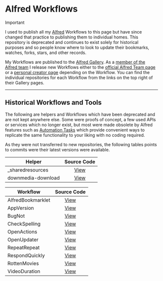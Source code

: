 # Alfred Workflows

> [!IMPORTANT]
> I used to publish all my [Alfred](https://alfredapp.com/) Workflows to this page but have since changed that practice to publishing them to individual homes. This repository is deprecated and continues to exist solely for historical purposes and so people know where to look to update their bookmarks, watches, forks, stars, and other records.

My Workflows are published to the [Alfred Gallery](https://alfred.app/). As a [member of the Alfred team](https://www.alfredapp.com/blog/announcements/alfred-team-is-growing/) I release new Workflows either to the [official Alfred Team page](https://alfred.app/workflows/alfredapp/) or a [personal creator page](https://alfred.app/workflows/vitor/) depending on the Workflow. You can find the individual repositories for each Workflow from the links on the top right of their Gallery pages.

---

## Historical Workflows and Tools

The following are helpers and Workflows which have been deprecated and are not kept anywhere else. Some were proofs of concept, a few used APIs or services which no longer exist, but most were made obsolete by Alfred features such as [Automation Tasks](https://www.alfredapp.com/help/workflows/automations/automation-task/) which provide convenient ways to replicate the same functionality to your liking with no coding required.

As they were not transferred to new repositories, the following tables points to commits were their latest versions were available.

| Helper | Source Code |
| ------ | :---------: |
| _sharedresources | [View](https://github.com/vitorgalvao/alfred-workflows/tree/b8df6b60ad49f2f35695a5c0c96807ebc5166102/_helpers#_sharedresources) |
| downmedia-download | [View](https://github.com/vitorgalvao/alfred-workflows/tree/b8df6b60ad49f2f35695a5c0c96807ebc5166102/_helpers#downmedia-download) |

| Workflow | Source Code |
| --------- | :---------: |
| AlfredBookmarklet | [View](https://github.com/vitorgalvao/alfred-workflows/tree/9ba7a27921acb67cc7b7022703c8202ecb67c003/AlfredBookmarklet) |
| AppVersion | [View](https://github.com/vitorgalvao/alfred-workflows/tree/fefde12914ed35d1cc7e0e90c62a932cdec3b39a/AppVersion) |
| BugNot | [View](https://github.com/vitorgalvao/alfred-workflows/tree/b8df6b60ad49f2f35695a5c0c96807ebc5166102/BugNot) |
| CheckSpelling | [View](https://github.com/vitorgalvao/alfred-workflows/tree/c0d9c9313857676997e6e05d9dda65cfa5fcda6a/CheckSpelling) |
| OpenActions | [View](https://github.com/vitorgalvao/alfred-workflows/tree/b8df6b60ad49f2f35695a5c0c96807ebc5166102/OpenActions) |
| OpenUpdater | [View](https://github.com/vitorgalvao/alfred-workflows/tree/2592b3de2b5e2c95edf709ce580035811e0492d2/OneUpdater) |
| RepeatRepeat | [View](https://github.com/vitorgalvao/alfred-workflows/tree/9a70302fa31d6fba2b532bc9dd7eac75d67f6964/RepeatRepeat) |
| RespondQuickly | [View](https://github.com/vitorgalvao/alfred-workflows/tree/f174fde5da3238d57dc3415bb351759c02eb8dab/RespondQuickly) |
| RottenMovies | [View](https://github.com/vitorgalvao/alfred-workflows/tree/2c0eca9f2336e3470b103586189ba7dd450f2b39/RottenMovies) |
| VideoDuration | [View](https://github.com/vitorgalvao/alfred-workflows/tree/b8df6b60ad49f2f35695a5c0c96807ebc5166102/VideoDuration) |
